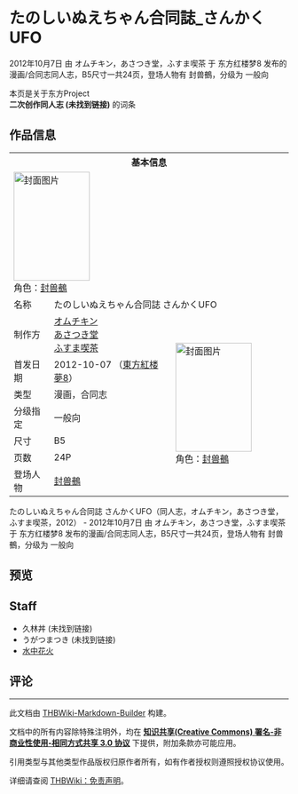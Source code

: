 # たのしいぬえちゃん合同誌_さんかくUFO

<!-- source html: G:\repos\THBWiki-Markdown-Builder\THBWikiMarkdown\Temp\main\1\11\ns0%3A%E3%81%9F%E3%81%AE%E3%81%97%E3%81%84%E3%81%AC%E3%81%88%E3%81%A1%E3%82%83%E3%82%93%E5%90%88%E5%90%8C%E8%AA%8C_%E3%81%95%E3%82%93%E3%81%8B%E3%81%8FUFO.html -->

2012年10月7日 由 オムチキン，あさつき堂，ふすま喫茶 于 东方红楼梦8 发布的漫画/合同志同人志，B5尺寸一共24页，登场人物有 封兽鵺，分级为 一般向

本页是关于东方Project  
 **二次创作同人志 (未找到链接)** 的词条

## 作品信息

<table><tbody><tr><th colspan="3">基本信息</th></tr><tr><td class="cover-artwork-mobile" colspan="2"><a href="./文件-たのしいぬえちゃん合同誌_さんかくUFO封面.jpg.md" class="image" title="封面图片"><img alt="封面图片" src="https://upload.thwiki.cc/thumb/0/06/%E3%81%9F%E3%81%AE%E3%81%97%E3%81%84%E3%81%AC%E3%81%88%E3%81%A1%E3%82%83%E3%82%93%E5%90%88%E5%90%8C%E8%AA%8C_%E3%81%95%E3%82%93%E3%81%8B%E3%81%8FUFO%E5%B0%81%E9%9D%A2.jpg/137px-%E3%81%9F%E3%81%AE%E3%81%97%E3%81%84%E3%81%AC%E3%81%88%E3%81%A1%E3%82%83%E3%82%93%E5%90%88%E5%90%8C%E8%AA%8C_%E3%81%95%E3%82%93%E3%81%8B%E3%81%8FUFO%E5%B0%81%E9%9D%A2.jpg" decoding="async" loading="lazy" width="137" height="196" srcset="https://upload.thwiki.cc/thumb/0/06/%E3%81%9F%E3%81%AE%E3%81%97%E3%81%84%E3%81%AC%E3%81%88%E3%81%A1%E3%82%83%E3%82%93%E5%90%88%E5%90%8C%E8%AA%8C_%E3%81%95%E3%82%93%E3%81%8B%E3%81%8FUFO%E5%B0%81%E9%9D%A2.jpg/206px-%E3%81%9F%E3%81%AE%E3%81%97%E3%81%84%E3%81%AC%E3%81%88%E3%81%A1%E3%82%83%E3%82%93%E5%90%88%E5%90%8C%E8%AA%8C_%E3%81%95%E3%82%93%E3%81%8B%E3%81%8FUFO%E5%B0%81%E9%9D%A2.jpg 1.5x, https://upload.thwiki.cc/thumb/0/06/%E3%81%9F%E3%81%AE%E3%81%97%E3%81%84%E3%81%AC%E3%81%88%E3%81%A1%E3%82%83%E3%82%93%E5%90%88%E5%90%8C%E8%AA%8C_%E3%81%95%E3%82%93%E3%81%8B%E3%81%8FUFO%E5%B0%81%E9%9D%A2.jpg/275px-%E3%81%9F%E3%81%AE%E3%81%97%E3%81%84%E3%81%AC%E3%81%88%E3%81%A1%E3%82%83%E3%82%93%E5%90%88%E5%90%8C%E8%AA%8C_%E3%81%95%E3%82%93%E3%81%8B%E3%81%8FUFO%E5%B0%81%E9%9D%A2.jpg 2x" data-file-width="632" data-file-height="900"></a><div class="cover-char">角色：<a href="./封兽鵺.md" title="封兽鵺">封兽鵺</a></div></td>
</tr><tr><td class="label">名称</td><td colspan="2"> たのしいぬえちゃん合同誌 さんかくUFO </td></tr><tr><td class="label">制作方</td><td><a href="./オムチキン.md" title="オムチキン">オムチキン</a><br><a href="./あさつき堂.md" title="あさつき堂">あさつき堂</a><br><a href="./ふすま喫茶.md" title="ふすま喫茶">ふすま喫茶</a></td><td class="cover-artwork" rowspan="7" style="min-width:196px;"><a href="./文件-たのしいぬえちゃん合同誌_さんかくUFO封面.jpg.md" class="image" title="封面图片"><img alt="封面图片" src="https://upload.thwiki.cc/thumb/0/06/%E3%81%9F%E3%81%AE%E3%81%97%E3%81%84%E3%81%AC%E3%81%88%E3%81%A1%E3%82%83%E3%82%93%E5%90%88%E5%90%8C%E8%AA%8C_%E3%81%95%E3%82%93%E3%81%8B%E3%81%8FUFO%E5%B0%81%E9%9D%A2.jpg/137px-%E3%81%9F%E3%81%AE%E3%81%97%E3%81%84%E3%81%AC%E3%81%88%E3%81%A1%E3%82%83%E3%82%93%E5%90%88%E5%90%8C%E8%AA%8C_%E3%81%95%E3%82%93%E3%81%8B%E3%81%8FUFO%E5%B0%81%E9%9D%A2.jpg" decoding="async" loading="lazy" width="137" height="196" srcset="https://upload.thwiki.cc/thumb/0/06/%E3%81%9F%E3%81%AE%E3%81%97%E3%81%84%E3%81%AC%E3%81%88%E3%81%A1%E3%82%83%E3%82%93%E5%90%88%E5%90%8C%E8%AA%8C_%E3%81%95%E3%82%93%E3%81%8B%E3%81%8FUFO%E5%B0%81%E9%9D%A2.jpg/206px-%E3%81%9F%E3%81%AE%E3%81%97%E3%81%84%E3%81%AC%E3%81%88%E3%81%A1%E3%82%83%E3%82%93%E5%90%88%E5%90%8C%E8%AA%8C_%E3%81%95%E3%82%93%E3%81%8B%E3%81%8FUFO%E5%B0%81%E9%9D%A2.jpg 1.5x, https://upload.thwiki.cc/thumb/0/06/%E3%81%9F%E3%81%AE%E3%81%97%E3%81%84%E3%81%AC%E3%81%88%E3%81%A1%E3%82%83%E3%82%93%E5%90%88%E5%90%8C%E8%AA%8C_%E3%81%95%E3%82%93%E3%81%8B%E3%81%8FUFO%E5%B0%81%E9%9D%A2.jpg/275px-%E3%81%9F%E3%81%AE%E3%81%97%E3%81%84%E3%81%AC%E3%81%88%E3%81%A1%E3%82%83%E3%82%93%E5%90%88%E5%90%8C%E8%AA%8C_%E3%81%95%E3%82%93%E3%81%8B%E3%81%8FUFO%E5%B0%81%E9%9D%A2.jpg 2x" data-file-width="632" data-file-height="900"></a><div class="cover-char">角色：<a href="./封兽鵺.md" title="封兽鵺">封兽鵺</a></div></td>
</tr><tr><td class="label">首发日期</td><td>2012-10-07&#160;（<a href="/展会作品列表?e=%E4%B8%9C%E6%96%B9%E7%BA%A2%E6%A5%BC%E6%A2%A6%238">東方紅楼夢8</a>）</td></tr><tr><td class="label">类型</td><td>漫画，合同志</td></tr><tr><td class="label">分级指定</td><td>一般向</td></tr><tr><td class="label">尺寸</td><td>B5</td></tr><tr><td class="label">页数</td><td>24P</td></tr><tr><td class="label">登场人物</td><td><a href="./封兽鵺.md" title="封兽鵺">封兽鵺</a></td></tr></tbody></table>

たのしいぬえちゃん合同誌 さんかくUFO（同人志，オムチキン，あさつき堂，ふすま喫茶，2012） - 2012年10月7日 由 オムチキン，あさつき堂，ふすま喫茶 于 东方红楼梦8 发布的漫画/合同志同人志，B5尺寸一共24页，登场人物有 封兽鵺，分级为 一般向

## 预览

## Staff
- 久林丼 (未找到链接)
- うがつまつき (未找到链接)
- [水中花火](./水中花火.md)


## 评论




---

此文档由 [THBWiki-Markdown-Builder](https://github.com/Delsin-Yu/THBWiki-Markdown-Builder) 构建。

文档中的所有内容除特殊注明外，均在 [**知识共享(Creative Commons) 署名-非商业性使用-相同方式共享 3.0 协议**](https://creativecommons.org/licenses/by-sa/3.0/deed.zh-hans) 下提供，附加条款亦可能应用。

引用类型与其他类型作品版权归原作者所有，如有作者授权则遵照授权协议使用。

详细请查阅 [THBWiki：免责声明](https://thbwiki.cc/THBWiki:%E5%85%8D%E8%B4%A3%E5%A3%B0%E6%98%8E)。

